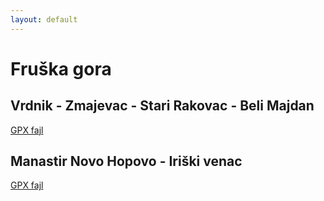 ```yaml
---
layout: default
---
```


# Fruška gora

## Vrdnik - Zmajevac - Stari Rakovac - Beli Majdan

[GPX fajl](../../gpx/fruska-gora/fruska-gora-1.gpx)

## Manastir Novo Hopovo - Iriški venac

[GPX fajl](../../gpx/fruska-gora/fruska-gora-2.gpx)